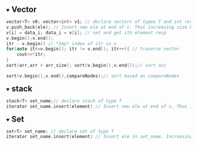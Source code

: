 <style>
    details > summary * { display : inline; }
</style>
<details open>
    <summary>

## Vector</summary>
```cpp
vector<T> v0; vector<int> v1; // declare vectors of types T and int respectivley
v.push_back(ele); // Insert new ele at end of v. Thus increasing size by 1
v[i] = data_i; data_i = v[i]; // set and get ith element resp
v.begin();v.end();
itr - v.begin() // *Imp* index of itr in v
for(auto itr=v.begin(); itr != v.end(); itr++){ // traverse vector
    cout<<*itr;
}
sort(arr,arr + arr_size); sort(v.begin(),v.end());// sort asc

sort(v.begin(),v.end(),compareNodes);// sort based on compareNodes
```
</details>
<details open>
    <summary>

## stack</summary>
```cpp
stack<T> set_name;// declare stack of type T
iterator set_name.insert(element) // Insert new ele at end of v. Thus increasing size by 1
```
</details>
<details open>
    <summary>

## Set</summary>
```cpp
set<T> set_name; // declare set of type T
iterator set_name.insert(element) // Insert ele in set_name. Increasing size by 1 if not exists before.
```
</details>